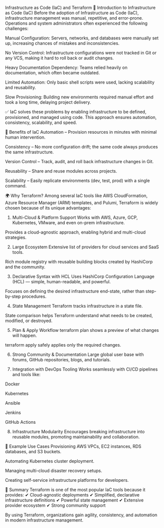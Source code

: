 Infrastructure as Code (IaC) and Terraform
📌 Introduction to Infrastructure as Code (IaC)
Before the adoption of Infrastructure as Code (IaC), infrastructure management was manual, repetitive, and error-prone. Operations and system administrators often experienced the following challenges:

Manual Configuration: Servers, networks, and databases were manually set up, increasing chances of mistakes and inconsistencies.

No Version Control: Infrastructure configurations were not tracked in Git or any VCS, making it hard to roll back or audit changes.

Heavy Documentation Dependency: Teams relied heavily on documentation, which often became outdated.

Limited Automation: Only basic shell scripts were used, lacking scalability and reusability.

Slow Provisioning: Building new environments required manual effort and took a long time, delaying project delivery.

✅ IaC solves these problems by enabling infrastructure to be defined, provisioned, and managed using code. This approach ensures automation, consistency, scalability, and speed.

🚀 Benefits of IaC
Automation – Provision resources in minutes with minimal human intervention.

Consistency – No more configuration drift; the same code always produces the same infrastructure.

Version Control – Track, audit, and roll back infrastructure changes in Git.

Reusability – Share and reuse modules across projects.

Scalability – Easily replicate environments (dev, test, prod) with a single command.

🌍 Why Terraform?
Among several IaC tools like AWS CloudFormation, Azure Resource Manager (ARM) templates, and Pulumi, Terraform is widely chosen because of its unique advantages:

1. Multi-Cloud & Platform Support
Works with AWS, Azure, GCP, Kubernetes, VMware, and even on-prem infrastructure.

Provides a cloud-agnostic approach, enabling hybrid and multi-cloud strategies.

2. Large Ecosystem
Extensive list of providers for cloud services and SaaS tools.

Rich module registry with reusable building blocks created by HashiCorp and the community.

3. Declarative Syntax with HCL
Uses HashiCorp Configuration Language (HCL) — simple, human-readable, and powerful.

Focuses on defining the desired infrastructure end-state, rather than step-by-step procedures.

4. State Management
Terraform tracks infrastructure in a state file.

State comparison helps Terraform understand what needs to be created, modified, or destroyed.

5. Plan & Apply Workflow
terraform plan shows a preview of what changes will happen.

terraform apply safely applies only the required changes.

6. Strong Community & Documentation
Large global user base with forums, GitHub repositories, blogs, and tutorials.

7. Integration with DevOps Tooling
Works seamlessly with CI/CD pipelines and tools like:

Docker

Kubernetes

Ansible

Jenkins

GitHub Actions

8. Infrastructure Modularity
Encourages breaking infrastructure into reusable modules, promoting maintainability and collaboration.

🧩 Example Use Cases
Provisioning AWS VPCs, EC2 instances, RDS databases, and S3 buckets.

Automating Kubernetes cluster deployment.

Managing multi-cloud disaster recovery setups.

Creating self-service infrastructure platforms for developers.

📖 Summary
Terraform is one of the most popular IaC tools because it provides:
✔ Cloud-agnostic deployments
✔ Simplified, declarative infrastructure definitions
✔ Powerful state management
✔ Extensive provider ecosystem
✔ Strong community support

By using Terraform, organizations gain agility, consistency, and automation in modern infrastructure management.